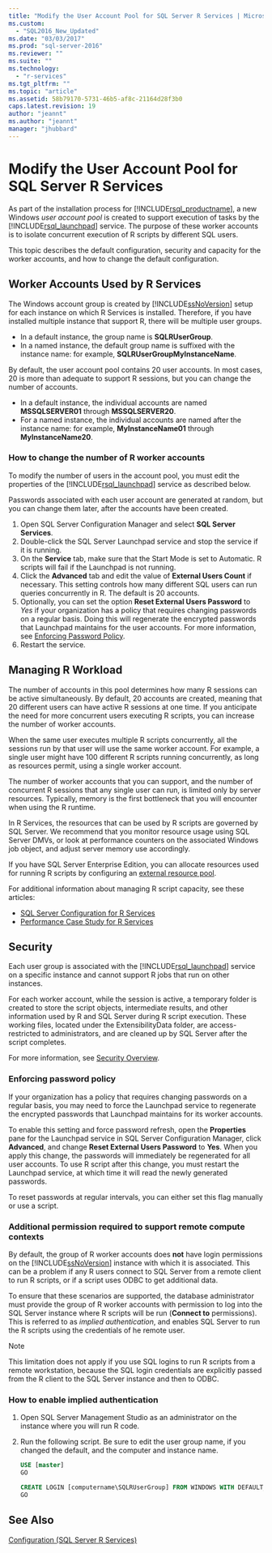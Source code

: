 ```yaml
---
title: "Modify the User Account Pool for SQL Server R Services | Microsoft Docs"
ms.custom: 
  - "SQL2016_New_Updated"
ms.date: "03/03/2017"
ms.prod: "sql-server-2016"
ms.reviewer: ""
ms.suite: ""
ms.technology: 
  - "r-services"
ms.tgt_pltfrm: ""
ms.topic: "article"
ms.assetid: 58b79170-5731-46b5-af8c-21164d28f3b0
caps.latest.revision: 19
author: "jeannt"
ms.author: "jeannt"
manager: "jhubbard"
---
```

# Modify the User Account Pool for SQL Server R Services
  As part of the installation process for [!INCLUDE[rsql_productname](../../includes/rsql-productname-md.md)], a new Windows *user account pool* is created to support execution of tasks by the [!INCLUDE[rsql_launchpad](../../includes/rsql-launchpad-md.md)] service. The purpose of these worker accounts is to isolate concurrent execution of R scripts by different SQL users. 

This topic describes the default configuration, security and capacity for the worker accounts, and how to change the default configuration.

## Worker Accounts Used by R Services   

The Windows account group is created by [!INCLUDE[ssNoVersion](../../includes/ssnoversion-md.md)] setup for  each instance on which R Services is installed. Therefore, if you have installed multiple instance that support R, there will be multiple user groups.

-   In a default instance, the group name is **SQLRUserGroup**. 
-   In a named instance, the default group name is suffixed with the instance name: for example, **SQLRUserGroupMyInstanceName**. 

By default, the user account pool contains 20 user accounts. In most cases, 20 is more than adequate to support R sessions, but you can change the number of accounts.
-  In a default instance, the individual accounts are named **MSSQLSERVER01** through **MSSQLSERVER20**.  
-   For a named instance, the individual accounts are named after the instance name: for example, **MyInstanceName01** through **MyInstanceName20**.  

### <a name = "HowToChangeGroup"> </a>How to change the number of R worker accounts

To modify the number of users in the account pool, you must edit the properties of the [!INCLUDE[rsql_launchpad](../../includes/rsql-launchpad-md.md)] service as described below.  
  
Passwords associated with each user account are generated at random, but you can change them later, after the accounts have been created.  
  
1. Open SQL Server Configuration Manager and select **SQL Server Services**.
2. Double-click the SQL Server Launchpad service and stop the service if it is running. 
3.  On the **Service** tab, make sure that the Start Mode is set to Automatic. R scripts will fail if the Launchpad is not running.
4.  Click the **Advanced** tab and edit the value of **External Users Count** if necessary. This setting controls how many different SQL users can run queries concurrently in R. The default is 20 accounts.
5. Optionally, you can set the option **Reset External Users Password** to _Yes_ if your organization has a policy that requires changing passwords on a regular basis. Doing this will regenerate the encrypted passwords that Launchpad maintains for the user accounts. For more information, see [Enforcing Password Policy](#bkmk_EnforcePolicy).    
6.  Restart the service.  

## Managing R Workload

The number of accounts in this pool determines how many R sessions can be active simultaneously.  By default, 20 accounts are created, meaning that 20 different users can have active R sessions at one time. If you anticipate the need for more concurrent users executing R scripts, you can increase the number of worker accounts. 

When the same user executes multiple R scripts concurrently, all the sessions run by that user will use the same worker account. For example, a single user might have 100 different R scripts running concurrently, as long as resources permit, using a single worker account.

The number of worker accounts that you can support, and the number of concurrent R sessions that any single user can run, is limited only by server resources.  Typically, memory is the first bottleneck that you will encounter when using the R runtime.

In R Services, the resources that can be used by R scripts are governed by SQL Server. We recommend that you monitor resource usage using SQL Server DMVs, or look at performance counters on the associated Windows job object, and adjust server memory use accordingly. 
 
If you have SQL Server Enterprise Edition, you can allocate resources used for running R scripts by configuring an [external resource pool](../../advanced-analytics/r-services/how-to-create-a-resource-pool-for-r.md). 

For additional information about managing R script capacity, see these articles:

- [SQL Server Configuration for R Services](../../advanced-analytics/r-services/sql-server-configuration-r-services.md)
-  [Performance Case Study for R Services](../../advanced-analytics/r-services/performance-case-study-r-services.md)

## Security

Each user group is associated with the [!INCLUDE[rsql_launchpad](../../includes/rsql-launchpad-md.md)] service on a specific instance and cannot support R jobs that run on other instances.

For each worker account, while the session is active, a temporary folder is created to store the script objects, intermediate results, and other information used by R and SQL Server during R script execution. These working files, located under the ExtensibilityData folder, are access-restricted to administrators, and are cleaned up by SQL Server after the script completes. 

For more information, see [Security Overview](../../advanced-analytics/r-services/security-overview-sql-server-r-services.md).

### <a name="bkmk_EnforcePolicy"></a>Enforcing password policy

If your organization has a policy that requires changing passwords on a regular basis,  you may need to force the Launchpad service to regenerate the encrypted passwords that Launchpad maintains for its worker accounts.  

To enable this setting and force password refresh, open the **Properties** pane for the Launchpad service in SQL Server Configuration Manager, click **Advanced**, and change **Reset External Users Password** to **Yes**. When you apply this change, the passwords will immediately be regenerated for all user accounts. To use R script after this change, you must restart the Launchpad service, at which time it will read the newly generated passwords. 

To reset passwords at regular intervals, you can either set this flag manually or use a script.

### Additional permission required to support remote compute contexts

By default, the group of R worker accounts does **not** have login permissions on the [!INCLUDE[ssNoVersion](../../includes/ssnoversion-md.md)] instance with which it is associated. This can be a problem if any R users connect to SQL Server from a remote client to run R scripts, or if a script uses ODBC to get additional data. 

To ensure that these scenarios are supported, the database administrator must provide the group of R worker accounts with permission to log into the SQL Server instance where R scripts will be run (**Connect to** permissions). This is referred to as *implied authentication*, and enables SQL Server to run the R scripts using the credentials of he remote user.

> [!NOTE]
> This limitation does not apply if you use SQL logins to run R scripts from a remote workstation, because the SQL login credentials are explicitly passed from the R client to the SQL Server instance and then to ODBC.


### How to enable implied authentication

1. Open SQL Server Management Studio as an administrator on the instance where you will run R code.

2. Run the following script. Be sure to edit the user group name, if you changed the default, and the computer and instance name.

    ```sql
    USE [master]
    GO
    
    CREATE LOGIN [computername\SQLRUserGroup] FROM WINDOWS WITH DEFAULT_DATABASE=[master], DEFAULT_LANGUAGE=[language]
    GO  
    ````


  
## See Also  
 [Configuration (SQL Server R Services)](../../advanced-analytics/r-services/configuration-sql-server-r-services.md)
  
